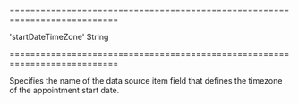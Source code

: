 <!--**
/*-------------------------------------------
    Auto-generated file. Do not modify.
-------------------------------------------

**-->
===========================================================================
<!--default-->'startDateTimeZone'<!--/default-->
<!--type-->String<!--/type-->
===========================================================================

<!--shortDescription-->
Specifies the name of the data source item field that defines the timezone of the appointment start date.
<!--/shortDescription-->

<!--fullDescription-->

<!--/fullDescription-->
